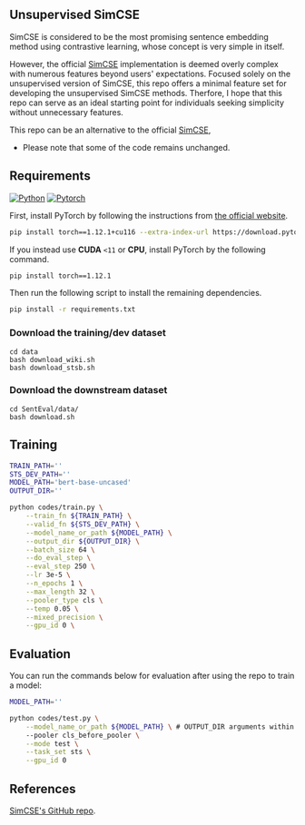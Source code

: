 ## Unsupervised SimCSE

SimCSE is considered to be the most promising sentence embedding method using contrastive learning, whose concept is very simple in itself.

However, the official [SimCSE](https://github.com/princeton-nlp/SimCSE) implementation is deemed overly complex with numerous features beyond users' expectations. Focused solely on the unsupervised version of SimCSE, this repo offers a minimal feature set for developing the unsupervised SimCSE methods. Therfore, I hope that this repo can serve as an ideal starting point for individuals seeking simplicity without unnecessary features. 

This repo can be an alternative to the official [SimCSE](https://github.com/princeton-nlp/SimCSE), 
* Please note that some of the code remains unchanged.

## Requirements
[![Python](https://img.shields.io/badge/python-3.8.6-blue?logo=python&logoColor=FED643)](https://www.python.org/downloads/release/python-386/)
[![Pytorch](https://img.shields.io/badge/pytorch-1.12.1+cu116-red?logo=pytorch)](https://pytorch.org/get-started/previous-versions/)

First, install PyTorch by following the instructions from [the official website](https://pytorch.org). 

```bash
pip install torch==1.12.1+cu116 --extra-index-url https://download.pytorch.org/whl/cu116
```

If you instead use **CUDA** `<11` or **CPU**, install PyTorch by the following command.

```bash
pip install torch==1.12.1
```

Then run the following script to install the remaining dependencies.

```bash
pip install -r requirements.txt
```

### Download the training/dev dataset
```
cd data
bash download_wiki.sh
bash download_stsb.sh
```

### Download the downstream dataset
```
cd SentEval/data/
bash download.sh
```

## Training
```bash
TRAIN_PATH=''
STS_DEV_PATH=''
MODEL_PATH='bert-base-uncased'
OUTPUT_DIR=''

python codes/train.py \
    --train_fn ${TRAIN_PATH} \
    --valid_fn ${STS_DEV_PATH} \
    --model_name_or_path ${MODEL_PATH} \
    --output_dir ${OUTPUT_DIR} \
    --batch_size 64 \
    --do_eval_step \
    --eval_step 250 \
    --lr 3e-5 \
    --n_epochs 1 \
    --max_length 32 \
    --pooler_type cls \
    --temp 0.05 \
    --mixed_precision \
    --gpu_id 0 \
```

## Evaluation
You can run the commands below for evaluation after using the repo to train a model:

```bash
MODEL_PATH=''

python codes/test.py \
    --model_name_or_path ${MODEL_PATH} \ # OUTPUT_DIR arguments within Training
    --pooler cls_before_pooler \
    --mode test \
    --task_set sts \
    --gpu_id 0

```

## References
[SimCSE's GitHub repo](https://github.com/princeton-nlp/SimCSE).
